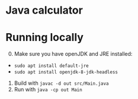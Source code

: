 # Java calculator

# Running locally
0. Make sure you have openJDK and JRE installed:
  - `sudo apt install default-jre`
  - `sudo apt install openjdk-8-jdk-headless`
1. Build with `javac -d out src/Main.java`
2. Run with `java -cp out Main`


